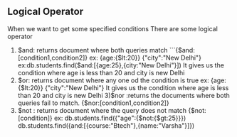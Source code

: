 ## Logical Operator
When we want to get some specified conditions
There are some logical operator
1) $and: returns document where both queries match ```{$and:[condition1,condition2]}
ex: {age:{$lt:20}} {"city":"New Delhi"}
ex:db.students.find($and:[{age:25},{city:"New Delhi"}])
It gives us the condition where age is less than 20 and city is new Delhi
3) $or: returns document where any one od the condition is true
 ex: {age:{$lt:20}} {"city":"New Delhi"}
It gives us the condition where age is less than 20 and city is new Delhi
3)$nor :returns the documents where both queries fail to match.
{$nor:[condition1,condition2]}
4) $not : returns document where the query does not match
   {$not:[condition]}
   ex: 
db.students.find({"age":{$not:{$gt:25}}})
db.students.find({and:[{course:"Btech"},{name:"Varsha"}]})
